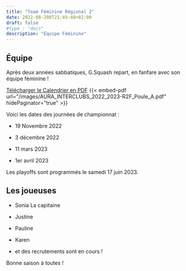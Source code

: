 ```yaml
---
title: "Team Féminine Régional 2"
date: 2022-08-280T21:49:48+02:00
draft: false
#type : "docs"
description: "Équipe Féminine"
---
```


## Équipe

Après deux années sabbatiques, G.Squash repart, en fanfare avec son équipe féminine !

[Télécharger le Calendrier en PDF](/images/AURA_INTERCLUBS_2022_2023-R2F_Poule_A.pdf)
{{< embed-pdf url="/images/AURA_INTERCLUBS_2022_2023-R2F_Poule_A.pdf"  hidePaginator="true" >}}


Voici les dates des journées de championnat :

- 19 Novembre 2022

- 3 décembre 2022

- 11 mars 2023

- 1er avril 2023

Les playoffs sont programmés le samedi 17 juin 2023.

## Les joueuses

- Sonia La capitaine

- Justine

- Pauline

- Karen

- et des recrutements sont en cours !

Bonne saison à toutes !
